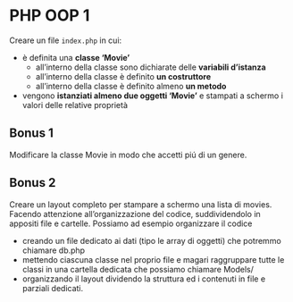PHP OOP 1
===
Creare un file `index.php` in cui:
 - è definita una **classe ‘Movie’**
   - all’interno della classe sono dichiarate delle **variabili d’istanza**
   - all’interno della classe è definito **un costruttore**
   - all’interno della classe è definito almeno **un metodo**
- vengono **istanziati almeno due oggetti ‘Movie’** e stampati a schermo i valori delle relative proprietà
## Bonus 1
Modificare la classe Movie in modo che accetti piú di un genere.
## Bonus 2
Creare un layout completo per stampare a schermo una lista di movies.
Facendo attenzione all’organizzazione del codice, suddividendolo in appositi file e cartelle. Possiamo ad esempio organizzare il codice
- creando un file dedicato ai dati (tipo le array di oggetti) che potremmo chiamare db.php
- mettendo ciascuna classe nel proprio file e magari raggruppare tutte le classi in una cartella dedicata che possiamo chiamare Models/
- organizzando il layout dividendo la struttura ed i contenuti in file e parziali dedicati.
